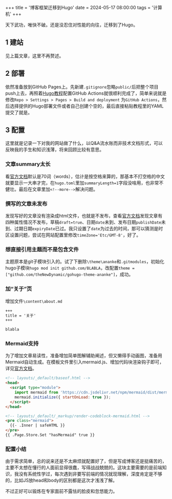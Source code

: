 +++
title = '博客框架迁移到Hugo'
date = 2024-05-17 08:00:00
tags = '计算机'
+++

天下武功，唯快不破。还是没忍住对性能的向往，迁移到了Hugo。<!--more-->

## 1 建站

见上篇文章，这里不再赘述。

## 2 部署

依然准备放到GitHub Pages上。先新建`.gitignore`忽略`public/`后把整个项目push上去，再照着[Hugo教程](https://gohugo.io/hosting-and-deployment/hosting-on-github/)配置GitHub Actions就很顺利完成了，简单来说就是修改`Repo > Settings > Pages > Build and deployment` 为`GitHub Actions`，然后选择提供的Hugo部署文件或者自己创建个空的，最后直接粘贴教程里的YAML提交了就是。

## 3 配置

这里就是记录一下对我的网站做了什么，以Q&A流水账而非技术文档形式，可以反映我的手生和知识浅薄，将来回顾比较有意思。

### 文章summary太长

看[官方文档](https://gohugo.io/content-management/summaries/)默认是70词（words），估计是按空格来算的，那基本不打空格的中文就要显示一大串才完，在`hugo.toml`里加`summaryLength=1`字段没啥用，也非常不健壮。最后在文章里加`<!--more-->`解决问题。

### 撰写的文章未发布

发现写好的文章没有渲染成html文件，也就是不发布，查看[官方文档](https://gohugo.io/getting-started/usage/#draft-future-and-expired-content)发现文章有四种属性情况不发布，草稿`draft=true`、日期`date`未到、发布日期`publishDate`未到、过期日期`expiryDate`已过。我只设置了`date`为过去的时间，那可以猜测是时区设置问题，尝试在网站配置里修改`timeZone='Etc/GMT-8'`，好了。

### 想直接引用主题而不是包含文件

主题原本是git子模块引入的。试了下删除`\theme\ananke`和`.gitmodules`，初始化hugo子模块`hugo mod init github.com/BLABLA`，改配置`theme = ["github.com/theNewDynamic/gohugo-theme-ananke"]`，成功。

### 加“关于”页

增加文件`\content\about.md`
```markdown
+++
title = '关于'
+++

blabla
```

### Mermaid支持

为了增加文章易读性，准备增加简单图解辅助阐述，但又懒得手动画图，准备用Mermaid自动生成。在模板文件里引入mermaid.js、增加代码块渲染钩子即可，详见[官方文档](https://gohugo.io/content-management/diagrams/#mermaid-diagrams)。

```html
<!-- layouts/_default/baseof.html -->
<head>
  <script type="module">
    import mermaid from 'https://cdn.jsdelivr.net/npm/mermaid/dist/mermaid.esm.min.mjs';     
    mermaid.initialize({ startOnLoad: true });
  </script>
</head>

<!-- layouts/_default/_markup/render-codeblock-mermaid.html -->
<pre class="mermaid">
  {{- .Inner | safeHTML }}
</pre>
{{ .Page.Store.Set "hasMermaid" true }}
```

### 配置小结

由于需求简单，总的说来还是不太麻烦就配置好了，但是写成博客还是挺痛苦的，主要不太想在懂行的人面前显得很蠢，写得战战兢兢的。这块主要需要的是前端知识，我没有系统性学过，每次遇到非要写前端的情况就现理解，深度肯定是不够的，比如JS放head和body的区别都是这次才浅浅了解。

不过正好可以锻炼在专家面前不露怯的脸皮和忽悠能力。
